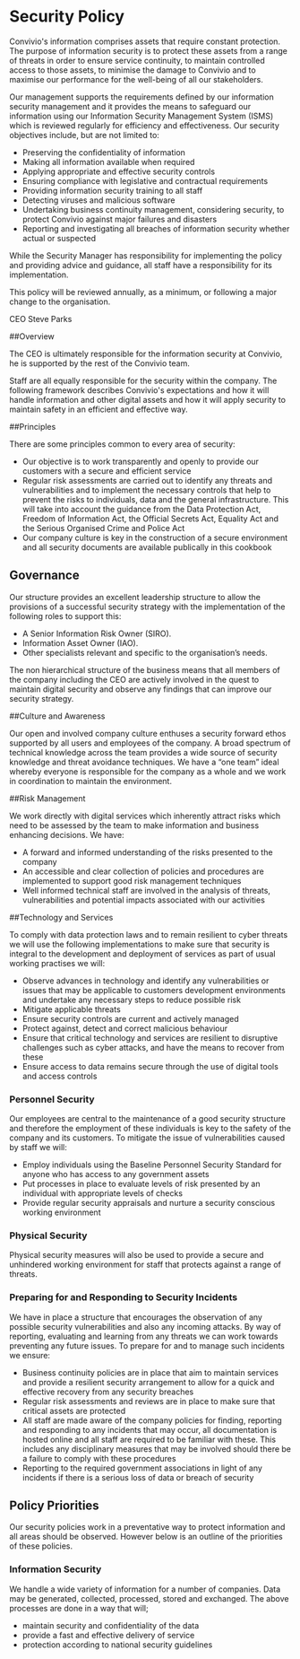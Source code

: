 # Security Policy

Convivio's information comprises assets that require constant protection. The purpose of information security is to protect these assets from a range of threats in order to ensure service continuity, to maintain controlled access to those assets, to minimise the damage to Convivio and to maximise our performance for the well-being of all our stakeholders.

Our management supports the requirements defined by our information security management and it provides the means to safeguard our information using our Information Security Management System (ISMS) which is reviewed regularly for efficiency and effectiveness. Our security objectives include, but are not limited to:

* Preserving the confidentiality of information
* Making all information available when required
* Applying appropriate and effective security controls
* Ensuring compliance with legislative and contractual requirements
* Providing information security training to all staff
* Detecting viruses and malicious software
* Undertaking business continuity management, considering security, to protect Convivio against major failures and disasters
* Reporting and investigating all breaches of information security whether actual or suspected

While the Security Manager has responsibility for implementing the policy and providing  advice and guidance, all staff have a responsibility for its implementation.

This policy will be reviewed annually, as a minimum, or following a major change to the organisation.

CEO
Steve Parks

##Overview

The CEO is ultimately responsible for the information security at Convivio, he is supported by the rest of the Convivio team.

Staff are all equally responsible for the security within the company. The following framework describes Convivio's expectations and how it will handle information and other digital assets and how it will apply security to maintain safety in an efficient and effective way.

##Principles

There are some principles common to every area of security:

* Our objective is to work transparently and openly to provide our customers with a secure and efficient service
* Regular risk assessments are carried out to identify any threats and vulnerabilities and to implement the necessary controls that help to prevent the risks to individuals, data and the general infrastructure. This will take into account the guidance from the Data Protection Act, Freedom of Information Act, the Official Secrets Act, Equality Act and the Serious Organised Crime and Police Act
* Our company culture is key in the construction of a secure environment and all security documents are available publically in this cookbook

## Governance
Our structure provides an excellent leadership structure to allow the provisions of a successful security strategy with the implementation of the following roles to support this:

* A Senior Information Risk Owner (SIRO).
* Information Asset Owner (IAO).
* Other specialists relevant and specific to the organisation’s needs.

The non hierarchical structure of the business means that all members of the company including the CEO are actively involved in the quest to maintain digital security and observe any findings that can improve our security strategy.

##Culture and Awareness

Our open and involved company culture enthuses a security forward ethos supported by all users and employees of the company. A broad spectrum of technical knowledge across the team provides a wide source of security knowledge and threat avoidance techniques. We have a “one team” ideal whereby everyone is responsible for the company as a whole and we work in coordination to maintain the environment.

##Risk Management

We work directly with digital services which inherently attract risks which need to be assessed by the team to make information and business enhancing decisions. We have:

* A forward and informed understanding of the risks presented to the company
* An accessible and clear collection of policies and procedures are implemented to support good risk management techniques
* Well informed technical staff are involved in the analysis of threats, vulnerabilities and potential impacts associated with our activities

##Technology and Services

To comply with data protection laws and to remain resilient to cyber threats we will use the following implementations to make sure that security is integral to the development and deployment of services as part of usual working practises we will:

* Observe advances in technology and identify any vulnerabilities or issues that may be applicable to customers development environments and undertake any necessary steps to reduce possible risk
* Mitigate applicable threats
* Ensure security controls are current and actively managed
* Protect against, detect and correct malicious behaviour
* Ensure that critical technology and services are resilient to disruptive challenges such as cyber attacks, and have the means to recover from these
* Ensure access to data remains secure through the use of digital tools and access controls

### Personnel Security
Our employees are central to the maintenance of a good security structure and therefore the employment of these individuals is key to the safety of the company and its customers. To mitigate the issue of vulnerabilities caused by staff we will:

* Employ individuals using the Baseline Personnel Security Standard for anyone who has access to any government assets
* Put processes in place to evaluate levels of risk presented by an individual with appropriate levels of checks
* Provide regular security appraisals and nurture a security conscious working environment

### Physical Security
Physical security measures will also be used to provide a secure and unhindered working environment for staff that protects against a range of threats.

### Preparing for and Responding to Security Incidents
We have in place a structure that encourages the observation of any possible security vulnerabilities and also any incoming attacks. By way of reporting, evaluating and learning from any threats we can work towards preventing any future issues. To prepare for and to manage such incidents we ensure:

* Business continuity policies are in place that aim to maintain services and provide a resilient security arrangement to allow for a quick and effective recovery from any security breaches
* Regular risk assessments and reviews are in place to make sure that critical assets are protected
* All staff are made aware of the company policies for finding, reporting and responding to any incidents that may occur, all documentation is hosted online and all staff are required to be familiar with these. This includes any disciplinary measures that may be involved should there be a failure to comply with these procedures
* Reporting to the required government associations in light of any incidents if there is a serious loss of data or breach of security

## Policy Priorities
Our security policies work in a preventative way to protect information and all areas should be observed. However below is an outline of the priorities of these policies.

### Information Security

We handle a wide variety of information for a number of companies. Data may be generated, collected, processed, stored and exchanged. The above processes are done in a way that will;

* maintain security and confidentiality of the data
* provide a fast and effective delivery of service
* protection according to national security guidelines
